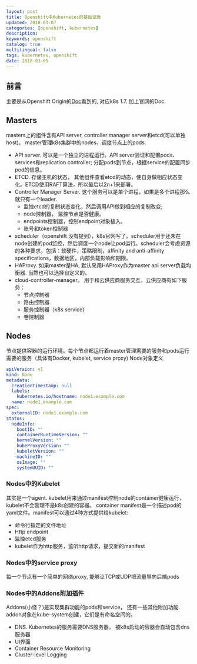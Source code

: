 ```yaml
---
layout: post
title: Openshift中Kubernetes的基础设施
updated: 2018-03-07
categories: [openshift, kubernetes]
description: 
keywords: openshift
catalog: true
multilingual: false
tags: kubernetes, openshift
date: 2018-03-05
---
```


## 前言
主要是从Openshift Origin的[Doc](https://docs.openshift.org/latest/architecture/infrastructure_components/kubernetes_infrastructure.html#master-components)看到的, 对应k8s 1.7. 加上官网的Doc. 

## Masters
masters上的组件含有API server, controller manager server和etcd(可以单独host)。 master管理k8s集群中的nodes，调度节点上的pods.
- API server. 可以是一个独立的进程运行。API server验证和配置pods、services和replication controller; 分配pods到节点，根据service的配置同步pod的信息。
- ETCD. 存储主机的状态， 其他组件查看etcd的动态，使自身做相应状态变化。ETCD使用RAFT算法，所以最后以2n+1来部署。
- Controller Manager Server. 这个服务可以是单个进程，如果是多个进程那么就只有一个leader.
  - 监控etcd的复制状态变化，然后调用API做到相应的复制改变; 
  - node控制器， 监控节点是否健康。
  - endpoints控制器，控制endpoint对象植入。
  - 账号和token控制器
- scheduler（openshift 没有提到），k8s官网写了。scheduler用于还未在node创建的pod监控，然后调度一个node让pod运行。scheduler会考虑资源的各种要求，包括：软硬件，策略限制，affinity and anti-affinity specifications，数据地区，内部负载影响和期限。
- HAProxy. 如果master是HA, 默认采用HAProxy作为master api server负载均衡器. 当然也可以选择自定义的。
- cloud-controller-manager。 用于和云供应商服务交互，云供应商有如下服务：
  - 节点控制器
  - 路由控制器
  - 服务控制器（k8s service)
  - 卷控制器
## Nodes
节点提供容器的运行环境。每个节点都运行着master管理需要的服务和pods运行需要的服务（具体有Docker, kubelet, service proxy)
Node对象定义
```yaml
apiVersion: v1 
kind: Node 
metadata:
  creationTimestamp: null
  labels: 
    kubernetes.io/hostname: node1.example.com
  name: node1.example.com 
spec:
  externalID: node1.example.com 
status:
  nodeInfo:
    bootID: ""
    containerRuntimeVersion: ""
    kernelVersion: ""
    kubeProxyVersion: ""
    kubeletVersion: ""
    machineID: ""
    osImage: ""
    systemUUID: ""
```

### Nodes中的Kubelet
其实是一个agent. kubelet用来通过manifest控制node的container健康运行， kubelet不会管理不是k8s创建的容器。 container manifest是一个描述pod的yaml文件。manifest可以通过4种方式提供给kubelet:
- 命令行指定的文件地址
- Http endpoint
- 监控etcd服务
- kubelet作为http服务，监听http请求，提交新的manifest

### Nodes中的service proxy
每一个节点有一个简单的网络proxy, 能够让TCP或UDP把流量导向后端pods

### Nodes中的Addons附加插件
Addons(小怪？)是实现集群功能的pods和service， 还有一些其他附加功能. addon对象在kube-system创建，它们是有命名空间的。
- DNS. Kubernetes的服务需要DNS服务器， 被k8s启动的容器会自动包含dns服务器
- UI界面
- Container Resource Monitoring
- Cluster-level Logging
